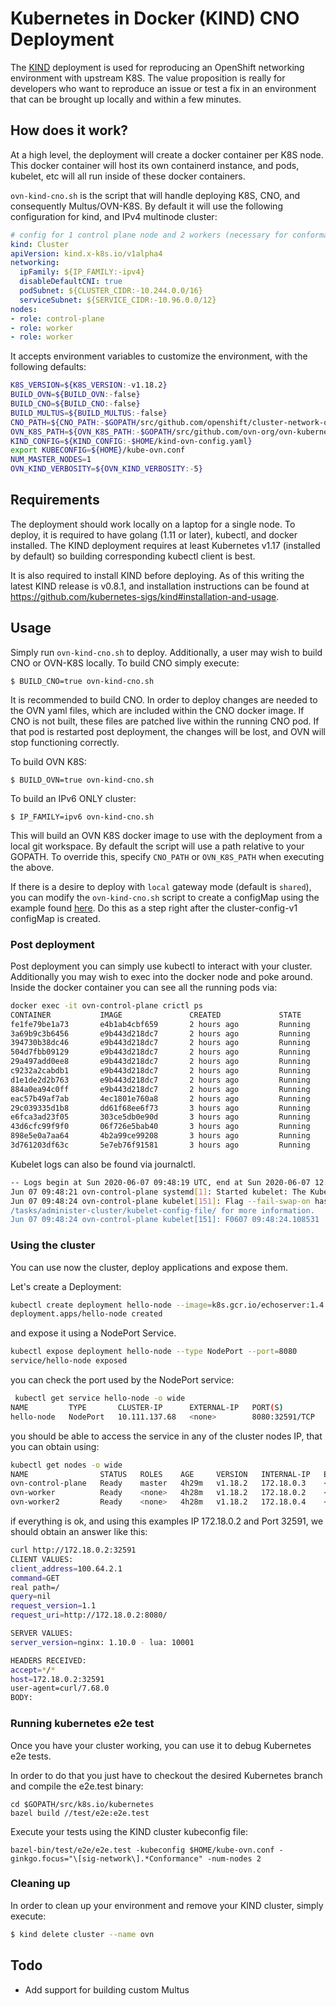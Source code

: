 # Kubernetes in Docker (KIND) CNO Deployment

The [KIND](https://github.com/kubernetes-sigs/kind) deployment is used for reproducing an OpenShift networking
environment with upstream K8S. The value proposition is really for developers who want to reproduce an issue or test a
fix in an environment that can be brought up locally and within a few minutes.

## How does it work?

At a high level, the deployment will create a docker container per K8S node. This docker container will host its own
containerd instance, and pods, kubelet, etc will all run inside of these docker containers.

``ovn-kind-cno.sh`` is the script that will handle deploying K8S, CNO, and consequently Multus/OVN-K8S.
By default it will use the following configuration for kind, and IPv4 multinode cluster:

```yaml
# config for 1 control plane node and 2 workers (necessary for conformance)
kind: Cluster
apiVersion: kind.x-k8s.io/v1alpha4
networking:
  ipFamily: ${IP_FAMILY:-ipv4}
  disableDefaultCNI: true
  podSubnet: ${CLUSTER_CIDR:-10.244.0.0/16}
  serviceSubnet: ${SERVICE_CIDR:-10.96.0.0/12}
nodes:
- role: control-plane
- role: worker
- role: worker
```

It accepts environment variables to customize the environment, with the following defaults:

```sh
K8S_VERSION=${K8S_VERSION:-v1.18.2}
BUILD_OVN=${BUILD_OVN:-false}
BUILD_CNO=${BUILD_CNO:-false}
BUILD_MULTUS=${BUILD_MULTUS:-false}
CNO_PATH=${CNO_PATH:-$GOPATH/src/github.com/openshift/cluster-network-operator}
OVN_K8S_PATH=${OVN_K8S_PATH:-$GOPATH/src/github.com/ovn-org/ovn-kubernetes}
KIND_CONFIG=${KIND_CONFIG:-$HOME/kind-ovn-config.yaml}
export KUBECONFIG=${HOME}/kube-ovn.conf
NUM_MASTER_NODES=1
OVN_KIND_VERBOSITY=${OVN_KIND_VERBOSITY:-5}
```

## Requirements

The deployment should work locally on a laptop for a single node. To deploy, it is required to have golang
(1.11 or later), kubectl, and docker installed. The KIND deployment requires at least Kubernetes v1.17 (installed by
default) so building corresponding kubectl client is best.

It is also required to install KIND before deploying. As of this writing the latest KIND release is v0.8.1, and
installation instructions can be found at https://github.com/kubernetes-sigs/kind#installation-and-usage.

## Usage

Simply run ``ovn-kind-cno.sh`` to deploy. Additionally, a user may wish to build CNO or OVN-K8S locally. To build CNO
simply execute:

````
$ BUILD_CNO=true ovn-kind-cno.sh
```` 

It is recommended to build CNO. In order to deploy changes are needed to the OVN yaml files, which are included within
the CNO docker image. If CNO is not built, these files are patched live within the running CNO pod. If that pod is
restarted post deployment, the changes will be lost, and OVN will stop functioning correctly.

To build OVN K8S:

```
$ BUILD_OVN=true ovn-kind-cno.sh
```

To build an IPv6 ONLY cluster:

```
$ IP_FAMILY=ipv6 ovn-kind-cno.sh
```

This will build an OVN K8S docker image to use with the deployment from a local git workspace. By default the script will use
a path relative to your GOPATH. To override this, specify `CNO_PATH` or `OVN_K8S_PATH` when executing the above.

If there is a desire to deploy with `local` gateway mode (default is `shared`), you can modify the `ovn-kind-cno.sh`
script to create a configMap using the example found [here](./gateway-mode.yaml).  Do this as a step right after the
cluster-config-v1 configMap is created.

### Post deployment

Post deployment you can simply use kubectl to interact with your cluster. Additionally you may wish to exec into the
docker node and poke around. Inside the docker container you can see all the running pods via:

```sh
docker exec -it ovn-control-plane crictl ps
CONTAINER           IMAGE               CREATED             STATE               NAME                      ATTEMPT             POD ID
fe1fe79be1a73       e4b1ab4cbf659       2 hours ago         Running             kube-multus               0                   91dad15b65f72
3a69b9c3b6456       e9b443d218dc7       2 hours ago         Running             ovnkube-master            0                   6e24b8c012e49
394730b38dc46       e9b443d218dc7       2 hours ago         Running             sbdb                      0                   6e24b8c012e49
504d7fbb09129       e9b443d218dc7       2 hours ago         Running             nbdb                      0                   6e24b8c012e49
29a497add0ee8       e9b443d218dc7       2 hours ago         Running             ovnkube-node              0                   d2ef48bd1b871
c9232a2cabdb1       e9b443d218dc7       2 hours ago         Running             northd                    0                   6e24b8c012e49
d1e1de2d2b763       e9b443d218dc7       2 hours ago         Running             ovn-controller            0                   d2ef48bd1b871
884a0ea94c0ff       e9b443d218dc7       2 hours ago         Running             ovs-daemons               0                   7fbfcf5dbd924
eac57b49af7ab       4ec1801e760a8       2 hours ago         Running             network-operator          0                   f7821d3420787
29c039335d1b8       dd61f68ee6f73       3 hours ago         Running             kube-proxy                0                   1554057b10ecd
e6fca3ad23f05       303ce5db0e90d       3 hours ago         Running             etcd                      0                   f6a03d6d1ce11
43d6cfc99f9f0       06f726e5bab40       3 hours ago         Running             kube-apiserver            0                   42834ae09e8ce
898e5e0a7aa64       4b2a99ce99208       3 hours ago         Running             kube-controller-manager   0                   a5bf81537cd99
3d761203df63c       5e7eb76f91581       3 hours ago         Running             kube-scheduler            0                   34ef9a3da0f2d
```

Kubelet logs can also be found via journalctl.

```sh
-- Logs begin at Sun 2020-06-07 09:48:19 UTC, end at Sun 2020-06-07 12:28:37 UTC. --
Jun 07 09:48:21 ovn-control-plane systemd[1]: Started kubelet: The Kubernetes Node Agent.
Jun 07 09:48:24 ovn-control-plane kubelet[151]: Flag --fail-swap-on has been deprecated, This parameter should be set via the config file specified by the Kubelet's --config flag. See https://kubernetes.io/docs
/tasks/administer-cluster/kubelet-config-file/ for more information.
Jun 07 09:48:24 ovn-control-plane kubelet[151]: F0607 09:48:24.108531     151 server.go:199] failed to load Kubelet config file /var/lib/kubelet/config.yaml, error failed to read kubelet config file "/var/lib/kubelet/config.yaml", error: open /var/lib/kubelet/config.yaml: no such file or directory
```

### Using the cluster

You can use now the cluster, deploy applications and expose them.

Let's create a Deployment:

```sh
kubectl create deployment hello-node --image=k8s.gcr.io/echoserver:1.4
deployment.apps/hello-node created
```

and expose it using a NodePort Service.

```sh
kubectl expose deployment hello-node --type NodePort --port=8080
service/hello-node exposed
```

you can check the port used by the NodePort service:

```sh
 kubectl get service hello-node -o wide
NAME         TYPE       CLUSTER-IP      EXTERNAL-IP   PORT(S)          AGE   SELECTOR
hello-node   NodePort   10.111.137.68   <none>        8080:32591/TCP   52s   app=hello-node
```

you should be able to access the service in any of the cluster nodes IP, that you can obtain using:

```sh
kubectl get nodes -o wide
NAME                STATUS   ROLES    AGE     VERSION   INTERNAL-IP   EXTERNAL-IP   OS-IMAGE           KERNEL-VERSION     CONTAINER-RUNTIME
ovn-control-plane   Ready    master   4h29m   v1.18.2   172.18.0.3    <none>        Ubuntu 20.04 LTS   5.4.0-33-generic   containerd://1.3.3-14-g449e9269
ovn-worker          Ready    <none>   4h28m   v1.18.2   172.18.0.2    <none>        Ubuntu 20.04 LTS   5.4.0-33-generic   containerd://1.3.3-14-g449e9269
ovn-worker2         Ready    <none>   4h28m   v1.18.2   172.18.0.4    <none>        Ubuntu 20.04 LTS   5.4.0-33-generic   containerd://1.3.3-14-g449e9269
```

if everything is ok, and using this examples IP 172.18.0.2 and Port 32591, we should obtain an answer like this:

```sh
curl http://172.18.0.2:32591
CLIENT VALUES:
client_address=100.64.2.1
command=GET
real path=/
query=nil
request_version=1.1
request_uri=http://172.18.0.2:8080/

SERVER VALUES:
server_version=nginx: 1.10.0 - lua: 10001

HEADERS RECEIVED:
accept=*/*
host=172.18.0.2:32591
user-agent=curl/7.68.0
BODY:
```

### Running kubernetes e2e test

Once you have your cluster working, you can use it to debug Kubernetes e2e tests.

In order to do that you just have to checkout the desired Kubernetes branch and
compile the e2e.test binary:

```
cd $GOPATH/src/k8s.io/kubernetes
bazel build //test/e2e:e2e.test
```

Execute your tests using the KIND cluster kubeconfig file:

```
bazel-bin/test/e2e/e2e.test -kubeconfig $HOME/kube-ovn.conf -ginkgo.focus="\[sig-network\].*Conformance" -num-nodes 2
```

### Cleaning up

In order to clean up your environment and remove your KIND cluster, simply execute:

```sh
$ kind delete cluster --name ovn
```

## Todo

* Add support for building custom Multus

